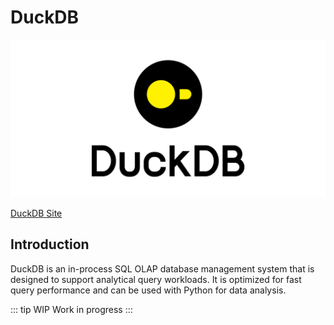 # DuckDB

![DuckDB](./duckdb.png)

[DuckDB Site](https://duckdb.org/)

## Introduction

DuckDB is an in-process SQL OLAP database management system that is designed to support analytical query workloads. It is optimized for fast query performance and can be used with Python for data analysis.

::: tip WIP
Work in progress
:::
